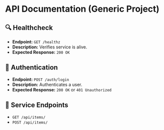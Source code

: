 # API Documentation (Generic Project)

## 🔍 Healthcheck
- **Endpoint:** `GET /healthz`
- **Description:** Verifies service is alive.
- **Expected Response:** `200 OK`

## 🔑 Authentication
- **Endpoint:** `POST /auth/login`
- **Description:** Authenticates a user.
- **Expected Response:** `200 OK` or `401 Unauthorized`

## 📄 Service Endpoints
- `GET /api/items/`
- `POST /api/items/`